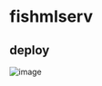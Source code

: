 # fishmlserv

## deploy
![image](https://github.com/user-attachments/assets/43a21ca7-53e0-4eb8-bc33-b984d0d25093)

